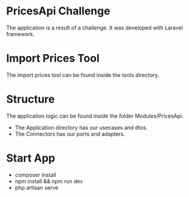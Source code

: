 # PricesApi Challenge
The application is a result of a challenge. It was developed with Laravel framework.

# Import Prices Tool
The import prices tool can be found inside the tools directory.

# Structure
The application logic can be found inside the folder Modules/PricesApi.
- The Application directory has our usecases and dtos.
- The Connectors has our ports and adapters.

# Start App
- composer install
- npm install && npm run dev
- php artisan serve